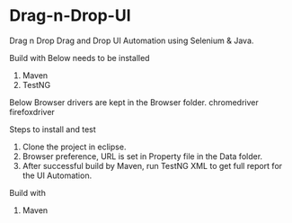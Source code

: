 # Drag-n-Drop-UI
Drag n Drop
Drag and Drop UI Automation using Selenium & Java.

Build with
Below needs to be installed
1. Maven
2. TestNG

Below Browser drivers are kept in the Browser folder.
chromedriver
firefoxdriver

Steps to install and test
1. Clone the project in eclipse.
2. Browser preference, URL is set in Property file in the Data folder.
3. After successful build by Maven, run TestNG XML to get full report for the UI Automation.

Build with
1. Maven
